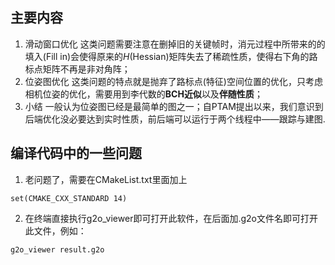 ## 主要内容
1. 滑动窗口优化
  这类问题需要注意在删掉旧的关键帧时，消元过程中所带来的的填入(Fill in)会使得原来的$H$(Hessian)矩阵失去了稀疏性质，使得右下角的路标点矩阵不再是非对角阵；
2. 位姿图优化
  这类问题的特点就是抛弃了路标点(特征)空间位置的优化，只考虑相机位姿的优化，需要用到李代数的**BCH近似**以及**伴随性质**；
3. 小结
  一般认为位姿图已经是最简单的图之一；自PTAM提出以来，我们意识到后端优化没必要达到实时性质，前后端可以运行于两个线程中——跟踪与建图.

## 编译代码中的一些问题
1. 老问题了，需要在CMakeList.txt里面加上
```
set(CMAKE_CXX_STANDARD 14)
```

2. 在终端直接执行g2o_viewer即可打开此软件，在后面加.g2o文件名即可打开此文件，例如：
```
g2o_viewer result.g2o
```
